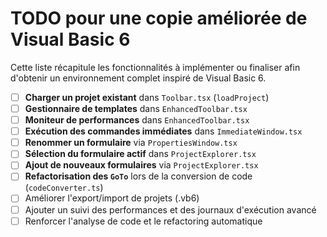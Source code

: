 # TODO pour une copie améliorée de Visual Basic 6

Cette liste récapitule les fonctionnalités à implémenter ou finaliser afin d'obtenir un environnement complet inspiré de Visual Basic 6.

- [ ] **Charger un projet existant** dans `Toolbar.tsx` (`loadProject`)
- [ ] **Gestionnaire de templates** dans `EnhancedToolbar.tsx`
- [ ] **Moniteur de performances** dans `EnhancedToolbar.tsx`
- [ ] **Exécution des commandes immédiates** dans `ImmediateWindow.tsx`
- [ ] **Renommer un formulaire** via `PropertiesWindow.tsx`
- [ ] **Sélection du formulaire actif** dans `ProjectExplorer.tsx`
- [ ] **Ajout de nouveaux formulaires** via `ProjectExplorer.tsx`
- [ ] **Refactorisation des `GoTo`** lors de la conversion de code (`codeConverter.ts`)
- [ ] Améliorer l'export/import de projets (.vb6)
- [ ] Ajouter un suivi des performances et des journaux d'exécution avancé
- [ ] Renforcer l'analyse de code et le refactoring automatique
